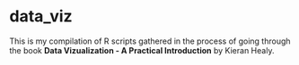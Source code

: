 # data_viz

This is my compilation of R scripts gathered in the process of going through the book **Data Vizualization - A Practical Introduction** by Kieran Healy.
